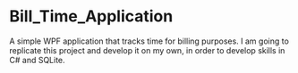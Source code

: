 # Bill_Time_Application
A simple WPF application that tracks time for billing purposes. I am going to replicate this project and develop it on my own, in order to develop skills in C# and SQLite.
